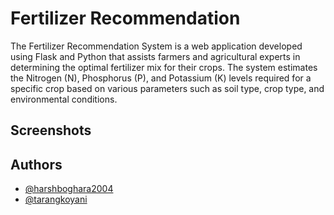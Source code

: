 # Fertilizer Recommendation

The Fertilizer Recommendation System is a web application developed using Flask and Python that assists farmers and agricultural experts in determining the optimal fertilizer mix for their crops. The system estimates the Nitrogen (N), Phosphorus (P), and Potassium (K) levels required for a specific crop based on various parameters such as soil type, crop type, and environmental conditions.

## Screenshots


## Authors

- [@harshboghara2004](https://github.com/harshboghara2004)
- [@tarangkoyani](https://github.com/Tarang-koyani)


